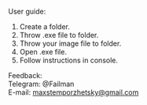  User guide:
 1. Create a folder.
 2. Throw .exe file to folder.
 3. Throw your image file to folder.
 4. Open .exe file.
 5. Follow instructions in console.

 Feedback:      
 Telegram: @Failman        
 E-mail: maxstemporzhetsky@gmail.com 
